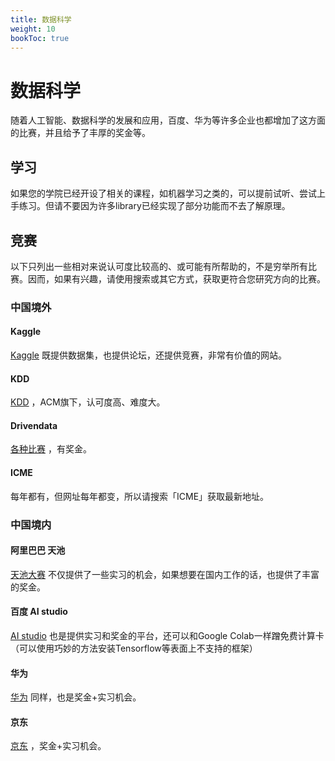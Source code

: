 ```yaml
---
title: 数据科学
weight: 10
bookToc: true
---
```


# 数据科学

随着人工智能、数据科学的发展和应用，百度、华为等许多企业也都增加了这方面的比赛，并且给予了丰厚的奖金等。

## 学习

如果您的学院已经开设了相关的课程，如机器学习之类的，可以提前试听、尝试上手练习。但请不要因为许多library已经实现了部分功能而不去了解原理。

## 竞赛

以下只列出一些相对来说认可度比较高的、或可能有所帮助的，不是穷举所有比赛。因而，如果有兴趣，请使用搜索或其它方式，获取更符合您研究方向的比赛。

### 中国境外

#### Kaggle

[Kaggle](https://www.kaggle.com/competitions) 既提供数据集，也提供论坛，还提供竞赛，非常有价值的网站。

#### KDD

[KDD](https://www.kdd.org/) ，ACM旗下，认可度高、难度大。

#### Drivendata

[各种比赛](https://www.drivendata.org/) ，有奖金。

#### ICME

每年都有，但网址每年都变，所以请搜索「ICME」获取最新地址。


### 中国境内

#### 阿里巴巴 天池

[天池大赛](https://tianchi.aliyun.com/competition/activeList) 不仅提供了一些实习的机会，如果想要在国内工作的话，也提供了丰富的奖金。

#### 百度 AI studio

[AI studio](https://aistudio.baidu.com/aistudio/competition) 也是提供实习和奖金的平台，还可以和Google Colab一样蹭免费计算卡（可以使用巧妙的方法安装Tensorflow等表面上不支持的框架）

#### 华为

[华为](https://developer.huawei.com/consumer/cn/activity/digixActivity/digixHome) 同样，也是奖金+实习机会。

#### 京东

[京东](https://jdata.jd.com/html/list.html) ，奖金+实习机会。